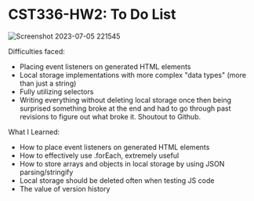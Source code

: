 <h1>CST336-HW2: To Do List</h1>

![Screenshot 2023-07-05 221545](https://github.com/SMCaseyCode/CST336-HW2/assets/104325289/001e4802-60e6-4057-bc9f-7711f82c5dfc)


Difficulties faced: <br>
- Placing event listeners on generated HTML elements
- Local storage implementations with more complex "data types" (more than just a string)
- Fully utilizing selectors
- Writing everything without deleting local storage once then being surprised something broke at the end and had to go through past revisions  to figure out what broke it. Shoutout to Github.

What I Learned: <br>
- How to place event listeners on generated HTML elements
- How to effectively use .forEach, extremely useful
- How to store arrays and objects in local storage by using JSON parsing/stringify
- Local storage should be deleted often when testing JS code
- The value of version history
